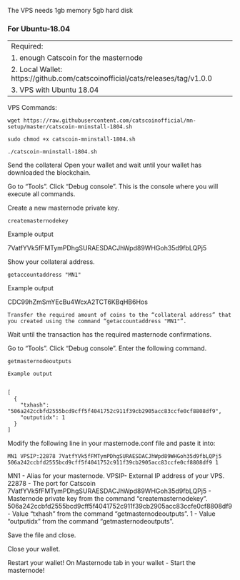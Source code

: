 

The VPS needs 1gb memory 
5gb hard disk 
### For Ubuntu-18.04

<table>
<tr><td>Required:</td></tr>
<tr><td>1. enough Catscoin for the masternode </td></tr>
<tr><td>2. Local Wallet: https://github.com/catscoinofficial/cats/releases/tag/v1.0.0</td></tr>
<tr><td>3. VPS with Ubuntu 18.04</td></tr>
</table>


VPS Commands:

```
wget https://raw.githubusercontent.com/catscoinofficial/mn-setup/master/catscoin-mninstall-1804.sh
```

```
sudo chmod +x catscoin-mninstall-1804.sh
```

```
./catscoin-mninstall-1804.sh
```



Send the collateral
Open your wallet and wait until your wallet has downloaded the blockchain.

Go to “Tools”.
Click “Debug console”.
This is the console where you will execute all commands.

Create a new masternode private key.

```
createmasternodekey
```

Example output

7VatfYVk5fFMTymPDhgSURAESDACJhWpd89WHGoh35d9fbLQPj5

Show your collateral address.
```
getaccountaddress "MN1"
```

Example output

CDC99hZmSmYEcBu4WcxA2TCT6KBqHB6Hos
```
Transfer the required amount of coins to the “collateral address” that you created using the command “getaccountaddress "MN1"”.
```
Wait until the transaction has the required masternode confirmations.

Go to “Tools”.
Click “Debug console”.
Enter the following command.
```
getmasternodeoutputs
```
```
Example output


[
  {
    "txhash": "506a242ccbfd2555bcd9cff5f4041752c911f39cb2905acc83ccfe0cf8808df9",
    "outputidx": 1
  }
]
```

Modify the following line in your masternode.conf file and paste it into:
```
MN1 VPSIP:22878 7VatfYVk5fFMTymPDhgSURAESDACJhWpd89WHGoh35d9fbLQPj5 506a242ccbfd2555bcd9cff5f4041752c911f39cb2905acc83ccfe0cf8808df9 1
```
MN1 - Alias for your masternode.
VPSIP- External IP address of your VPS.
22878 - The port for Catscoin
7VatfYVk5fFMTymPDhgSURAESDACJhWpd89WHGoh35d9fbLQPj5 - Masternode private key from the command “createmasternodekey”.
506a242ccbfd2555bcd9cff5f4041752c911f39cb2905acc83ccfe0cf8808df9 - Value “txhash” from the command “getmasternodeoutputs”.
1 - Value “outputidx” from the command “getmasternodeoutputs”.


Save the file and close.

Close your wallet.

Restart your wallet! 
On Masternode tab in your wallet - Start the masternode! 

